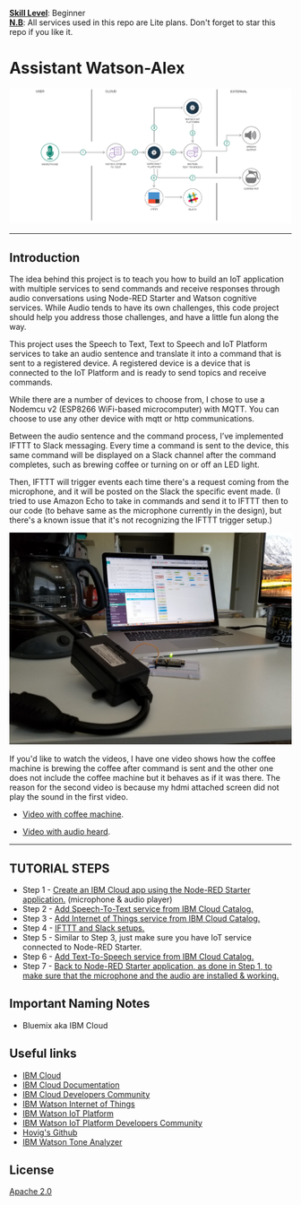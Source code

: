 
<b><u>Skill Level</u></b>: Beginner
<br><b><u>N.B</u></b>: All services used in this repo are Lite plans. Don't forget to star this repo if you like it.


# Assistant Watson-Alex

![](img/coffee-machine-arch-latest.png)

<hr>

## Introduction

The idea behind this project is to teach you how to build an IoT application with multiple services to send commands and receive responses through audio conversations using Node-RED Starter and Watson cognitive services. While Audio tends to have its own challenges, this code project should help you address those challenges, and have a little fun along the way.

This project uses the Speech to Text, Text to Speech and IoT Platform services to take an audio sentence and translate it into a command that is sent to a registered device. A registered device is a device that is connected to the IoT Platform and is ready to send topics and receive commands.

While there are a number of devices to choose from, I chose to use a Nodemcu v2 (ESP8266 WiFi-based microcomputer) with MQTT. You can choose to use any other device with mqtt or http communications.

Between the audio sentence and the command process, I’ve implemented IFTTT to Slack messaging. Every time a command is sent to the device, this same command will be displayed on a Slack channel after the command completes, such as brewing coffee or turning on or off an LED light.

Then, IFTTT will trigger events each time there's a request coming from the microphone, and it will be posted on the Slack the specific event made. (I tried to use Amazon Echo to take in commands and send it to IFTTT then to our code (to behave same as the microphone currently in the design), but there's a known issue that it's not recognizing the IFTTT trigger setup.)


![](img/hw-setup.jpg)


If you'd like to watch the videos, I have one video shows how the coffee machine is brewing the coffee after command is sent and the other one does not include the coffee machine but it behaves as if it was there. The reason for the second video is because my hdmi attached screen did not play the sound in the first video.

* [Video with coffee machine](https://youtu.be/JYZVim6CiUw).

* [Video with audio heard](https://youtu.be/zBqWUEjVTzs).

<hr>


## TUTORIAL STEPS

* Step 1 - [Create an IBM Cloud app using the Node-RED Starter application.](steps/nodered.md) (microphone & audio player)
* Step 2 - [Add Speech-To-Text service from IBM Cloud Catalog.](steps/stt.md)
* Step 3 - [Add Internet of Things service from IBM Cloud Catalog.](steps/iot.md)
* Step 4 - [IFTTT and Slack setups.](steps/ifttt.md)
* Step 5 - Similar to Step 3, just make sure you have IoT service connected to Node-RED Starter.
* Step 6 - [Add Text-To-Speech service from IBM Cloud Catalog.](steps/tts.md)
* Step 7 - [Back to Node-RED Starter application, as done in Step 1, to make sure that the microphone and the audio are installed & working.](steps/nodered.md)


## Important Naming Notes

* Bluemix aka IBM Cloud


## Useful links

* [IBM Cloud](https://bluemix.net/)  
* [IBM Cloud Documentation](https://www.ng.bluemix.net/docs/)  
* [IBM Cloud Developers Community](http://developer.ibm.com/bluemix)  
* [IBM Watson Internet of Things](http://www.ibm.com/internet-of-things/)  
* [IBM Watson IoT Platform](http://www.ibm.com/internet-of-things/iot-solutions/watson-iot-platform/)   
* [IBM Watson IoT Platform Developers Community](https://developer.ibm.com/iotplatform/)
* [Hovig's Github](https://github.com/hovig?tab=repositories)
* [IBM Watson Tone Analyzer](https://console.bluemix.net/docs/services/tone-analyzer/index.html#tone-analyzer-endpoints)

## License
[Apache 2.0](LICENSE)
